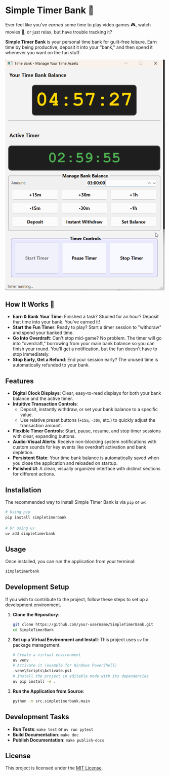 # Simple Timer Bank 🏦

Ever feel like you've *earned* some time to play video games 🎮, watch movies 🍿, or just relax, but have trouble tracking it?

**Simple Timer Bank** is your personal time bank for guilt-free leisure. Earn time by being productive, deposit it into your "bank," and then spend it whenever you want on the fun stuff.

![SimpleTimerBank Screenshot](docs/assets/screenshot.png)

## How It Works 🤔

-   **Earn & Bank Your Time**: Finished a task? Studied for an hour? Deposit that time into your bank. You've earned it!
-   **Start the Fun Timer**: Ready to play? Start a timer session to "withdraw" and spend your banked time.
-   **Go Into Overdraft**: Can't stop mid-game? No problem. The timer will go into "overdraft," borrowing from your main bank balance so you can finish your round. You'll get a notification, but the fun doesn't have to stop immediately.
-   **Stop Early, Get a Refund**: End your session early? The unused time is automatically refunded to your bank.

## Features

-   **Digital Clock Displays**: Clear, easy-to-read displays for both your bank balance and the active timer.
-   **Intuitive Transaction Controls**:
    -   Deposit, instantly withdraw, or set your bank balance to a specific value.
    -   Use relative preset buttons (`+15m`, `-30m`, etc.) to quickly adjust the transaction amount.
-   **Flexible Timer Controls**: Start, pause, resume, and stop timer sessions with clear, expanding buttons.
-   **Audio-Visual Alerts**: Receive non-blocking system notifications with custom sounds for key events like overdraft activation and bank depletion.
-   **Persistent State**: Your time bank balance is automatically saved when you close the application and reloaded on startup.
-   **Polished UI**: A clean, visually organized interface with distinct sections for different actions.

## Installation

The recommended way to install Simple Timer Bank is via `pip` or `uv`:

```bash
# Using pip
pip install simpletimerbank

# Or using uv
uv add simpletimerbank
```

## Usage

Once installed, you can run the application from your terminal:

```bash
simpletimerbank
```

## Development Setup

If you wish to contribute to the project, follow these steps to set up a development environment.

1.  **Clone the Repository**:
    ```bash
    git clone https://github.com/your-username/SimpleTimerBank.git
    cd SimpleTimerBank
    ```

2.  **Set up a Virtual Environment and Install**:
    This project uses `uv` for package management.
    ```bash
    # Create a virtual environment
    uv venv
    # Activate it (example for Windows PowerShell)
    .venv\Scripts\Activate.ps1
    # Install the project in editable mode with its dependencies
    uv pip install -e .
    ```

3.  **Run the Application from Source**:
    ```bash
    python -m src.simpletimerbank.main
    ```

## Development Tasks

-   **Run Tests**: `make test` or `uv run pytest`
-   **Build Documentation**: `make doc`
-   **Publish Documentation**: `make publish-docs`

## License

This project is licensed under the [MIT License](LICENSE).
